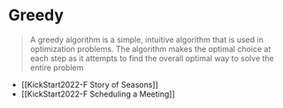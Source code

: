 # Greedy

> A greedy algorithm is a simple, intuitive algorithm that is used in optimization problems. The algorithm makes the optimal choice at each step as it attempts to find the overall optimal way to solve the entire problem

* [[KickStart2022-F Story of Seasons]]
* [[KickStart2022-F Scheduling a Meeting]]